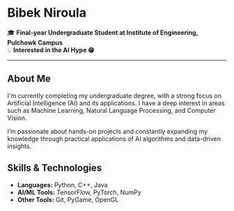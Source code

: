 # Bibek Niroula

🎓 **Final-year Undergraduate Student at Institute of Engineering, Pulchowk Campus**  
💡 **Interested in the AI Hype 😁**

---

## About Me
I'm currently completing my undergraduate degree, with a strong focus on Artificial Intelligence (AI) and its applications. I have a deep interest in areas such as Machine Learning, Natural Language Processing, and Computer Vision. 

I’m passionate about hands-on projects and constantly expanding my knowledge through practical applications of AI algorithms and data-driven insights.


## Skills & Technologies
- **Languages:** Python, C++, Java
- **AI/ML Tools:** TensorFlow, PyTorch, NumPy
- **Other Tools:** Git, PyGame, OpenGL
<!--
## Get in Touch
- LinkedIn: ([https://www.linkedin.com/in/your-profile](https://www.linkedin.com/in/bibek-niroula-5b82031ab/))

Feel free to explore my repositories and connect if you'd like to collaborate or discuss AI!


<!---
dead-programmer/dead-programmer is a ✨ special ✨ repository because its `README.md` (this file) appears on your GitHub profile.
You can click the Preview link to take a look at your changes.
--->
